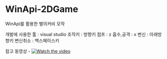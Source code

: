# WinApi-2DGame
WinApi를 활용한 별의커비 모작

개발에 사용한 툴 : visual studio
조작키 : 방향키
점프 : z
흡수,공격 : x
변신 : 아래방향키
변신취소 : 백스페이스키

참고 동영상 - 
[![Watch the video](https://img.youtube.com/vi/dcuSuCw9Msk/0.jpg)](https://youtu.be/dcuSuCw9Msk) 
